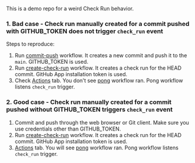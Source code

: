 This is a demo repo for a weird Check Run behavior.

### 1. Bad case - Check run manually created for a commit pushed with GITHUB_TOKEN does not trigger `check_run` event

Steps to reproduce:

1. Run [commit-push](https://github.com/kyanny-corp-enterprise-cloud-testing/zd-3456357-check-run/actions/workflows/commit-push.yml) workflow. It creates a new commit and push it to the `main`. GITHUB_TOKEN is used.
2. Run [create-check-run](https://github.com/kyanny-corp-enterprise-cloud-testing/zd-3456357-check-run/actions/workflows/create-check-run.yml) workflow. It creates a check run for the HEAD commit. GitHub App installation token is used.
3. Check [Actions](https://github.com/kyanny-corp-enterprise-cloud-testing/zd-3456357-check-run/actions) tab. You don't see [pong](https://github.com/kyanny-corp-enterprise-cloud-testing/zd-3456357-check-run/actions/workflows/pong.yml) workflow ran. Pong workflow listens `check_run` trigger.

### 2. Good case - Check run manually created for a commit pushed without GITHUB_TOKEN triggers `check_run` event

1. Commit and push through the web browser or Git client. Make sure you use credentials other than GITHUB_TOKEN.
2. Run [create-check-run](https://github.com/kyanny-corp-enterprise-cloud-testing/zd-3456357-check-run/actions/workflows/create-check-run.yml) workflow. It creates a check run for the HEAD commit. GitHub App installation token is used.
3. [Actions](https://github.com/kyanny-corp-enterprise-cloud-testing/zd-3456357-check-run/actions) tab. You will see [pong](https://github.com/kyanny-corp-enterprise-cloud-testing/zd-3456357-check-run/actions/workflows/pong.yml) workflow ran. Pong workflow listens `check_run` trigger.
